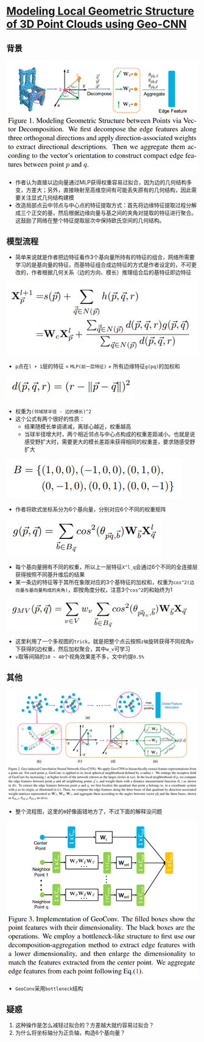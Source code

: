 # [Modeling Local Geometric Structure of 3D Point Clouds using Geo-CNN](https://arxiv.org/abs/1811.07782)

## 背景
![](geocnn1.png)
- 作者认为直接以边向量通过MLP获得权重容易过拟合，因为边的几何结构多变，方差大；另外，直接映射至高维空间有可能丢失原有的几何结构，因此需要关注显式几何结构建模
- 改造局部点云中邻点与中心点的特征提取方式：首先将边缘特征提取过程分解成三个正交的基，然后根据边缘向量与基之间的夹角对提取的特征进行聚合。这鼓励了网络在整个特征提取层次中保持欧氏空间的几何结构。
## 模型流程
- 简单来说就是作者把边特征看作3个基向量所持有的特征的组合，网络所需要学习的是基向量的特征，而基特征组合成边特征的方式是作者设定的，不可更改的，作者根据几何关系（边的方向、模长）推理组合后的基特征即边特征

![](geocnn2.png)
- `p`点在`l + 1`层的特征 = `MLP(前一层特征)` + 所有边缘特征`g(pq)`的加权和

![](geocnn3.png)
- 权重为`(邻域球半径 - 边的模长)^2`
- 这个公式有两个很好的性质：
  - 结果随模长单调递减，离球心越近，权重越高
  - 当球半径增大时，两个相近邻点与中心点构成的权重差距减小。也就是说感受野扩大时，需要更大的模长差距来获得相同的权重差，要求随感受野扩大

![](geocnn4.png)
- 作者将欧式坐标系分为6个基向量，分别对应6个不同的权重矩阵

![](geocnn5.png)
- 每个基向量拥有不同的权重，所以上一层特征`X^l_q`会通过6个不同的全连接层获得按照不同基升维后的结果
- 某一条边的特征等于其所在象限对应的3个基特征的加权和，权重为`cos^2(边向量与基向量构成的夹角)`，即按角度分权，注意3个`cos^2`的和始终为1

![](geocnn7.png)
- 这里利用了一个多视图的`trick`，就是把整个点云按照`z轴`旋转获得不同视角`v`下获得的边权重，然后加权聚合，其中`w_v`可学习
- `v`取等间隔的`10 ~ 40`个视角效果差不多，文中约提`0.5%`

## 其他
![](geocnn6.png)
- 整个流程图，这里的`θ`好像画错地方了，不过下面的解释没问题

![](geocnn8.png)
- `GeoConv`采用`bottleneck`结构

## 疑惑
1. 这种操作是怎么减轻过拟合的？方差越大就约容易过拟合？
2. 为什么将坐标轴分为正负轴，构造6个基向量？

